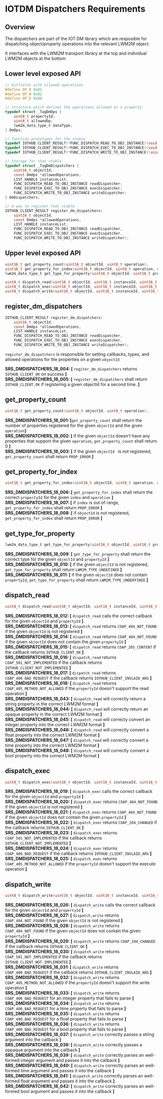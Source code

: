 # IOTDM Dispatchers Requirements

## Overview

The dispatchers are part of the IOT DM library which are resposible for dispatching object/property operations into the relevant LWM2M object.  

It interfaces with the LWM2M transport library at the top and individual LWM2M objects at the bottom

## Lower level exposed API

```C
// bitfields with allowed operations
#define OP_R 0x01
#define OP_W 0x02
#define OP_E 0x04

// structure which defines the operations allowed on a property
typedef struct _TagDmOps {
    uint8_t propertyId;
    uint8_t allowedOp;
    lwm2m_data_type_t dataType;
} DmOps;

// function prototypes for the vtable 
typedef IOTHUB_CLIENT_RESULT(*FUNC_DISPATCH_READ_TO_OBJ_INSTANCE)(void *obj, uint16_t propertyId, lwm2m_data_t *tlvP);
typedef IOTHUB_CLIENT_RESULT(*FUNC_DISPATCH_EXEC_TO_OBJ_INSTANCE)(void *obj, uint16_t propertyId);
typedef IOTHUB_CLIENT_RESULT(*FUNC_DISPATCH_WRITE_TO_OBJ_INSTANCE)(void *obj, uint16_t propertyId, lwm2m_data_t *tlvP);

// Storage for that vtable
typedef struct _TagDmDispatchers {
    uint16_t objectId;
    const DmOps *allowedOperations;
    LIST_HANDLE instanceList;
    FUNC_DISPATCH_READ_TO_OBJ_INSTANCE readDispatcher;
    FUNC_DISPATCH_EXEC_TO_OBJ_INSTANCE execDispatcher;
    FUNC_DISPATCH_WRITE_TO_OBJ_INSTANCE writeDispatcher;
} DmDispatchers;

// A way to register that vtable
IOTHUB_CLIENT_RESULT register_dm_dispatchers(
    uint16_t objectId, 
    const DmOps *allowedOperations,
    LIST_HANDLE instanceList,
    FUNC_DISPATCH_READ_TO_OBJ_INSTANCE readDispatcher,
    FUNC_DISPATCH_EXEC_TO_OBJ_INSTANCE execDispatcher,
    FUNC_DISPATCH_WRITE_TO_OBJ_INSTANCE writeDispatcher);
```

 
## Upper level exposed API

```C
uint16_t get_property_count(uint16_t objectId, uint8_t operation);
uint16_t get_property_for_index(uint16_t objectId, uint8_t operation, uint16_t index);
lwm2m_data_type_t get_type_for_property(uint16_t objectId, uint16_t propertyId);

uint8_t dispatch_read(uint16_t objectId, uint16_t instanceId, uint16_t propertyId, lwm2m_data_t *tlvP);
uint8_t dispatch_exec(uint16_t objectId, uint16_t instanceId, uint16_t propertyId);
uint8_t dispatch_write(uint16_t objectId, uint16_t instanceId, uint16_t propertyId, lwm2m_data_t *tlvP);
```

## register_dm_dispatchers
```C
IOTHUB_CLIENT_RESULT register_dm_dispatchers(
    uint16_t objectId, 
    const DmOps *allowedOperations,
    LIST_HANDLE instanceList,
    FUNC_DISPATCH_READ_TO_OBJ_INSTANCE readDispatcher,
    FUNC_DISPATCH_EXEC_TO_OBJ_INSTANCE execDispatcher,
    FUNC_DISPATCH_WRITE_TO_OBJ_INSTANCE writeDispatcher);
```

`register_dm_dispatchers` is responsible for setting callbacks, types, and allowed operations for the properties on a given `objectId`

**SRS_DMDISPATCHERS_18_004: [** `regiter_dm_dispatchers` returns `IOTHUB_CLIENT_OK` on success **]**   
**SRS_DMDISPATCHERS_18_005: [** `register_dm_dispatchers` shall return `IOTHUB_CLIENT_OK` if registering a given objectId for a second time. **]** 

## get_property_count
```C
uint16_t get_property_count(uint16_t objectId, uint8_t operation);
```
**SRS_DMDISPATCHERS_18_001: [**`get_property_count` shall return the number of properties registered for the given `objectId` and the given `operation`**]**  
**SRS_DMDISPATCHERS_18_002: [** if the given `objectId` doesn't have any properties that support the given `operation`, `get_property_count` shall return 0 **]**  
**SRS_DMDISPATCHERS_18_003: [** if the given `objectId ` is not registered, `get_property_count` shall return `PROP_ERROR` **]**   

## get_property_for_index
```C
uint16_t get_property_for_index(uint16_t objectId, uint8_t operation, uint16_t index);
```
**SRS_DMDISPATCHERS_18_006: [** `get_property_for_index` shall return the correct `propertyId` for the given `index` and `operation` **]**   
**SRS_DMDISPATCHERS_18_007: [** if `index` is out of range, `get_property_for_index` shall return `PROP_ERROR` **]**  
**SRS_DMDISPATCHERS_18_008: [** if `objectId` is not registered, `get_property_for_index` shall return `PROP_ERROR` **]**  

## get_type_for_property
```C
lwm2m_data_type_t get_type_for_property(uint16_t objectId, uint16_t propertyId);
```

**SRS_DMDISPATCHERS_18_009: [** `get_type_for_property` shall return the correct type for the given `objectId` and `propertyId` **]**  
**SRS_DMDISPATCHERS_18_010: [** if the given `objectId` is not registered, `get_type_for_property` shall return `LWM2M_TYPE_UNDEFINED` **]**  
**SRS_DMDISPATCHERS_18_011: [** if the given `objectId` does not contain `propertyId`, `get_type_for_property` shall return `LWM2M_TYPE_UNDERFINED` **]**  

## dispatch_read
```C
uint8_t dispatch_read(uint16_t objectId, uint16_t instanceId, uint16_t propertyId, lwm2m_data_t *tlvP);
```
**SRS_DMDISPATCHERS_18_012: [** `dispatch_read` calls the correct callback for the given `objectId` and `propertyId` **]**  
**SRS_DMDISPATCHERS_18_013: [** `dispatch_read` returns `COAP_404_NOT_FOUND` if the given `objectId` is not registered **]**  
**SRS_DMDISPATCHERS_18_014: [** `dispatch_read` returns `COAP_404_NOT_FOUND` if the given `objectId` does not contain the given `propertyId` **]**  
**SRS_DMDISPATCHERS_18_015: [** `dispatch_read` returns `COAP_205_CONTENT` if the callback returns `IOTHUB_CLIENT_OK` **]**  
**SRS_DMDISPATCHERS_18_016: [** `dispatch_read` returns `COAP_501_NOT_IMPLEMENTED` if the callback returns `IOTHUB_CLIENT_NOT_IMPLEMENTED` **]**  
**SRS_DMDISPATCHERS_18_017: [** `dispatch_read` returns `COAP_400_BAD_REQUEST` if the callback returns `IOTHUB_CLIENT_INVLAID_ARG` **]**  
**SRS_DMDISPATCHERS_18_018: [** `dispatch_read` returns `COAP_405_METHOD_NOT_ALLOWED` if the `propertyId` doesn't support the read operation **]**   
**SRS_DMDISPATCHERS_18_043: [** `dispatch_read` will correctly return a string property in the correct LWM2M format **]**  
**SRS_DMDISPATCHERS_18_044: [** `dispatch_read` will correctly return an opaque property in the correct LWM2M format **]**  
**SRS_DMDISPATCHERS_18_045: [** `dispatch_read` will correcty convert an integer property into the correct LWM2M format **]**  
**SRS_DMDISPATCHERS_18_046: [** `dispatch_read` will correctly convert a float property into the correct LWM2M format **]**  
**SRS_DMDISPATCHERS_18_047: [** `dispatch_read` will correctly convert a time property into the correct LWM2M format **]**  
**SRS_DMDISPATCHERS_18_048: [** `dispatch_read` will correctly convert a bool property into the correct LWM2M format **]**  

## dispatch_exec
```C
uint8_t dispatch_exec(uint16_t objectId, uint16_t instanceId, uint16_t propertyId);
```
**SRS_DMDISPATCHERS_18_019: [** `dispatch_exec` calls the correct callback for the given `objectId` and `propertyId` **]**  
**SRS_DMDISPATCHERS_18_020: [** `dispatch_exec` returns `COAP_404_NOT_FOUND` if the given `objectId` is not registered **]**    
**SRS_DMDISPATCHERS_18_021: [** `dispatch_exec` returns `COAP_404_NOT_FOUND` if the given `objectId` does not contain the given `propertyId` **]**    
**SRS_DMDISPATCHERS_18_022: [** `dispatch_exec` returns `COAP_204_CHANGED` if the callback returns `IOTHUB_CLIENT_OK` **]**    
**SRS_DMDISPATCHERS_18_023: [** `dispatch_exec` returns `COAP_501_NOT_IMPLEMENTED` if the callback returns `IOTHUB_CLIENT_NOT_IMPLEMENTED` **]**    
**SRS_DMDISPATCHERS_18_024: [** `dispatch_exec` returns `COAP_400_BAD_REQUEST` if the callback returns `IOTHUB_CLIENT_INVLAID_ARG` **]**    
**SRS_DMDISPATCHERS_18_025: [** `dispatch_exec` returns `COAP_405_METHOD_NOT_ALLOWED` if the `propertyId` doesn't support the execute operation **]**    

## dispatch_write
```C
uint8_t dispatch_write(uint16_t objectId, uint16_t instanceId, uint16_t propertyId, lwm2m_data_t *tlvP);
```

**SRS_DMDISPATCHERS_18_026: [** `dispatch_write` calls the correct callback for the given `objectId` and `propertyId` **]**  
**SRS_DMDISPATCHERS_18_027: [** `dispatch_write` returns `COAP_404_NOT_FOUND` if the given `objectId` is not registered **]**  
**SRS_DMDISPATCHERS_18_028: [** `dispatch_write` returns `COAP_404_NOT_FOUND` if the given `objectId` does not contain the given `propertyId` **]**  
**SRS_DMDISPATCHERS_18_029: [** `dispatch_write` returns `COAP_204_CHANGED` if the callback returns `IOTHUB_CLIENT_OK` **]**  
**SRS_DMDISPATCHERS_18_030: [** `dispatch_write` returns `COAP_501_NOT_IMPLEMENTED` if the callback returns `IOTHUB_CLIENT_NOT_IMPLEMENTED` **]**  
**SRS_DMDISPATCHERS_18_031: [** `dispatch_write` returns `COAP_400_BAD_REQUEST` if the callback returns `IOTHUB_CLIENT_INVLAID_ARG` **]**  
**SRS_DMDISPATCHERS_18_032: [** `dispatch_write` returns `COAP_405_METHOD_NOT_ALLOWED` if the `propertyId` doesn't support the write operation **]**  
**SRS_DMDISPATCHERS_18_033: [** `dispatch_write` returns `COAP_400_BAD_REQUEST` for an integer property that fails to parse **]**  
**SRS_DMDISPATCHERS_18_034: [** `dispatch_write` returns `COAP_400_BAD_REQUEST` for a time property that fails to parse **]**  
**SRS_DMDISPATCHERS_18_035: [** `dispatch_write` returns `COAP_400_BAD_REQUEST` for a float property that fails to parse **]**  
**SRS_DMDISPATCHERS_18_036: [** `dispatch_write` returns `COAP_400_BAD_REQUEST` for a bool property that fails to parse **]**  
**SRS_DMDISPATCHERS_18_037: [** `dispatch_write` correctly passes a string argument into the callback **]**  
**SRS_DMDISPATCHERS_18_038: [** `dispatch_write` correctly passes a oppaque argument into the callback **]**  
**SRS_DMDISPATCHERS_18_039: [** `dispatch_write` correctly parses an well-formed integer argument and passes it into the callback **]**  
**SRS_DMDISPATCHERS_18_040: [** `dispatch_write` correctly parses an well-formed time argument and passes it into the callback **]**  
**SRS_DMDISPATCHERS_18_041: [** `dispatch_write` correctly parses an well-formed float argument and passes it into the callback **]**  
**SRS_DMDISPATCHERS_18_042: [** `dispatch_write` correctly parses an well-formed bool argument and passes it into the callback **]**  

